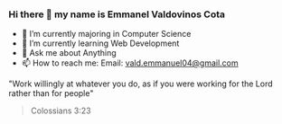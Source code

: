 ### Hi there 👋 my name is Emmanel Valdovinos Cota

- 🔭 I’m currently majoring in Computer Science
- 🌱 I’m currently learning Web Development
- 💬 Ask me about Anything
- 📫 How to reach me: Email: vald.emmanuel04@gmail.com


"Work willingly at whatever you do, as if you were working for the Lord rather than for people"
> Colossians 3:23
